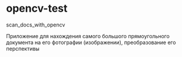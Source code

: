 # opencv-test
scan_docs_with_opencv


Приложение для нахождения самого большого прямоугольного документа на его фотографии (изображении), преобразование его перспективы
